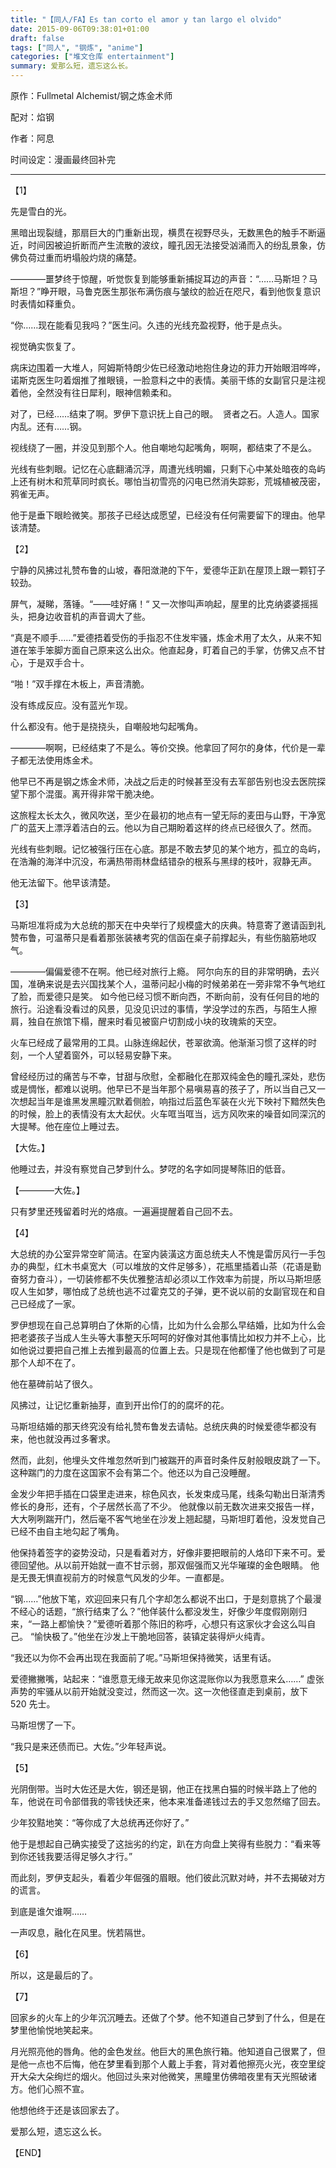 ```yaml
---
title: "【同人/FA】Es tan corto el amor y tan largo el olvido"
date: 2015-09-06T09:38:01+01:00
draft: false
tags: ["同人", "钢炼", "anime"]
categories: ["堆文仓库 entertainment"]
summary: 爱那么短，遗忘这么长。
---
```


原作：Fullmetal Alchemist/钢之炼金术师

配对：焰钢

作者：阿息

时间设定：漫画最终回补完

---

【1】

先是雪白的光。

黑暗出现裂缝，那扇巨大的门重新出现，横贯在视野尽头，无数黑色的触手不断逼近，时间因被迫折断而产生流散的波纹，瞳孔因无法接受汹涌而入的纷乱景象，仿佛负荷过重而坍塌般灼烧的痛楚。

————噩梦终于惊醒，听觉恢复到能够重新捕捉耳边的声音：“……马斯坦？马斯坦？”睁开眼，马鲁克医生那张布满伤痕与皱纹的脸近在咫尺，看到他恢复意识时表情如释重负。

“你……现在能看见我吗？”医生问。久违的光线充盈视野，他于是点头。

视觉确实恢复了。

病床边围着一大堆人，阿姆斯特朗少佐已经激动地抱住身边的菲力开始眼泪哗哗，诺斯克医生叼着烟推了推眼镜，一脸意料之中的表情。美丽干练的女副官只是注视着他，全然没有往日犀利，眼神信赖柔和。

对了，已经……结束了啊。罗伊下意识抚上自己的眼。 
贤者之石。人造人。国家内乱。还有……钢。

视线绕了一圈，并没见到那个人。他自嘲地勾起嘴角，啊啊，都结束了不是么。

光线有些刺眼。记忆在心底翻涌沉浮，周遭光线明媚，只剩下心中某处暗夜的岛屿上还有树木和荒草同时疯长。哪怕当初雪亮的闪电已然消失踪影，荒城植被茂密，鸦雀无声。

他于是垂下眼睑微笑。那孩子已经达成愿望，已经没有任何需要留下的理由。他早该清楚。

【2】

宁静的风拂过礼赞布鲁的山坡，春阳潋滟的下午，爱德华正趴在屋顶上跟一颗钉子较劲。

屏气，凝睇，落锤。“——哇好痛！“
又一次惨叫声响起，屋里的比克纳婆婆摇摇头，把身边收音机的声音调大了些。

“真是不顺手……”爱德捂着受伤的手指忍不住发牢骚，炼金术用了太久，从来不知道在笨手笨脚方面自己原来这么出众。他直起身，盯着自己的手掌，仿佛又点不甘心，于是双手合十。

“啪！”双手撑在木板上，声音清脆。

没有练成反应。没有蓝光乍现。

什么都没有。他于是挠挠头，自嘲般地勾起嘴角。

————啊啊，已经结束了不是么。等价交换。他拿回了阿尔的身体，代价是一辈子都无法使用炼金术。

他早已不再是钢之炼金术师，决战之后走的时候甚至没有去军部告别也没去医院探望下那个混蛋。离开得非常干脆决绝。

这旅程太长太久，微风吹送，至少在最初的地点有一望无际的麦田与山野，干净宽广的蓝天上漂浮着洁白的云。他以为自己期盼着这样的终点已经很久了。然而。

光线有些刺眼。记忆被强行压在心底。那是不敢去梦见的某个地方，孤立的岛屿，在浩瀚的海洋中沉没，布满热带雨林盘结错杂的根系与黑绿的枝叶，寂静无声。

他无法留下。他早该清楚。

【3】

马斯坦准将成为大总统的那天在中央举行了规模盛大的庆典。特意寄了邀请函到礼赞布鲁，可温蒂只是看着那张装裱考究的信函在桌子前撑起头，有些伤脑筋地叹气。

————偏偏爱德不在啊。他已经对旅行上瘾。
阿尔向东的目的非常明确，去兴国，准确来说是去兴国找某个人，温蒂问起小梅的时候弟弟在一旁非常不争气地红了脸，而爱德只是笑。
如今他已经习惯不断向西，不断向前，没有任何目的地的旅行。沿途看没看过的风景，见没见识过的事情，学没学过的东西，与陌生人擦肩，独自在旅馆下榻，醒来时看见被窗户切割成小块的玫瑰紫的天空。

火车已经成了最常用的工具。山脉连绵起伏，苍翠欲滴。他渐渐习惯了这样的时刻，一个人望着窗外，可以轻易安静下来。

曾经经历过的痛苦与不幸，甘甜与欣慰，全都融化在那双纯金色的瞳孔深处，悲伤或是惆怅，都难以说明。他早已不是当年那个易嗔易喜的孩子了，所以当自己又一次想起当年是谁黑发黑瞳沉默着侧脸，响指过后蓝色军装在火光下映衬下黯然失色的时候，脸上的表情没有太大起伏。火车哐当哐当，远方风吹来的噪音如同深沉的大提琴。他在座位上睡过去。

【大佐。】

他睡过去，并没有察觉自己梦到什么。梦呓的名字如同提琴陈旧的低音。

【————大佐。】

只有梦里还残留着时光的烙痕。一遍遍提醒着自己回不去。

【4】

大总统的办公室异常空旷简洁。在室内装潢这方面总统夫人不愧是雷厉风行一手包办的典型，红木书桌宽大（可以堆放的文件足够多），花瓶里插着山茶（花语是勤奋努力奋斗），一切装修都不失优雅整洁却必须以工作效率为前提，所以马斯坦感叹人生如梦，哪怕成了总统也逃不过霍克艾的子弹，更不说以前的女副官现在和自己已经成了一家。

罗伊想现在自己总算明白了休斯的心情，比如为什么会那么早结婚，比如为什么会把老婆孩子当成人生头等大事整天乐呵呵的好像对其他事情比如权力并不上心，比如他说过要把自己推上去推到最高的位置上去。只是现在他都懂了他也做到了可是那个人却不在了。

他在墓碑前站了很久。

风拂过，让记忆重新抽芽，直到开出伶仃的的腐坏的花。

马斯坦结婚的那天终究没有给礼赞布鲁发去请帖。总统庆典的时候爱德华都没有来，他也就没再过多奢求。

然而，此刻，他埋头文件堆忽然听到门被踹开的声音时条件反射般眼皮跳了一下。这种踹门的力度在这国家不会有第二个。他还以为自己没睡醒。

金发少年把手插在口袋里走进来，棕色风衣，长发束成马尾，线条勾勒出日渐清秀修长的身形，还有，个子居然长高了不少。
他就像以前无数次进来交报告一样，大大咧咧踹开门，然后毫不客气地坐在沙发上翘起腿，马斯坦盯着他，没发觉自己已经不由自主地勾起了嘴角。

他保持着签字的姿势没动，只是看着对方，好像非要把眼前的人烙印下来不可。爱德回望他。从以前开始就一直不甘示弱，那双倔强而又光华璀璨的金色眼睛。
他是无畏无惧直视前方的时候意气风发的少年。一直都是。

“钢……”他放下笔，欢迎回来只有几个字却怎么都说不出口，于是刻意挑了个最漫不经心的话题，“旅行结束了么？”他佯装什么都没发生，好像少年度假刚刚归来，“一路上都愉快？”爱德听着那个陈旧的称呼，心想只有这家伙才会这么叫自己。
“愉快极了。”他坐在沙发上干脆地回答，装镇定装得炉火纯青。

“我还以为你不会再出现在我面前了呢。”马斯坦保持微笑，话里有话。

爱德撇撇嘴，站起来：“谁愿意无缘无故来见你这混账你以为我愿意来么……”
虚张声势的牢骚从以前开始就没变过，然而这一次。这一次他径直走到桌前，放下 520 先士。

马斯坦愣了一下。

“我只是来还债而已。大佐。”少年轻声说。

【5】

光阴倒带。当时大佐还是大佐，钢还是钢，他正在找黑白猫的时候半路上了他的车，他说在司令部借我的零钱快还来，他本来准备递钱过去的手又忽然缩了回去。

少年狡黠地笑：“等你成了大总统再还你好了。”

他于是想起自己确实接受了这拙劣的约定，趴在方向盘上笑得有些脱力：“看来等到你还钱我要活得足够久才行。”

而此刻，罗伊支起头，看着少年倔强的眉眼。他们彼此沉默对峙，并不去揭破对方的谎言。

到底是谁欠谁啊……

一声叹息，融化在风里。恍若隔世。

【6】

所以，这是最后的了。

【7】

回家乡的火车上的少年沉沉睡去。还做了个梦。他不知道自己梦到了什么，但是在梦里他愉悦地笑起来。

月光照亮他的唇角。他的金色发丝。他巨大的黑色旅行箱。他知道自己很累了，但是他一点也不后悔，他在梦里看到那个人戴上手套，背对着他擦亮火光，夜空里绽开大朵大朵绚烂的烟火。他回过头来对他微笑，黑瞳里仿佛暗夜里有天光照破诸方。他们心照不宣。

他想他终于还是该回家去了。

爱那么短，遗忘这么长。

【END】
